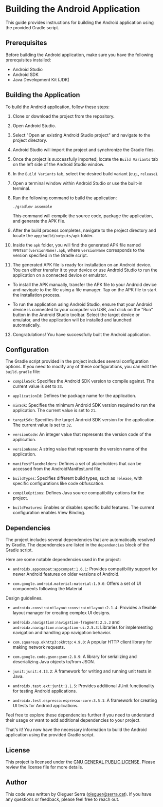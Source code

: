 # Building the Android Application

This guide provides instructions for building the Android application using the provided Gradle script.

## Prerequisites

Before building the Android application, make sure you have the following prerequisites installed:

- Android Studio
- Android SDK
- Java Development Kit (JDK)

## Building the Application

To build the Android application, follow these steps:

1. Clone or download the project from the repository.

2. Open Android Studio.

3. Select "Open an existing Android Studio project" and navigate to the project directory.

4. Android Studio will import the project and synchronize the Gradle files.

5. Once the project is successfully imported, locate the `Build Variants` tab on the left side of the Android Studio window.

6. In the `Build Variants` tab, select the desired build variant (e.g., `release`).

7. Open a terminal window within Android Studio or use the built-in terminal.

8. Run the following command to build the application:

   ```
   ./gradlew assemble
   ```

   This command will compile the source code, package the application, and generate the APK file.

9. After the build process completes, navigate to the project directory and locate the `app/build/outputs/apk` folder.

10. Inside the `apk` folder, you will find the generated APK file named `VPNTEST(versionName).apk`, where `versionName` corresponds to the version specified in the Gradle script.

11. The generated APK file is ready for installation on an Android device. You can either transfer it to your device or use Android Studio to run the application on a connected device or emulator.

   - To install the APK manually, transfer the APK file to your Android device and navigate to the file using a file manager. Tap on the APK file to start the installation process.

   - To run the application using Android Studio, ensure that your Android device is connected to your computer via USB, and click on the "Run" button in the Android Studio toolbar. Select the target device or emulator, and the application will be installed and launched automatically.

12. Congratulations! You have successfully built the Android application.

## Configuration

The Gradle script provided in the project includes several configuration options. If you need to modify any of these configurations, you can edit the `build.gradle` file:

- `compileSdk`: Specifies the Android SDK version to compile against. The current value is set to `33`.

- `applicationId`: Defines the package name for the application.

- `minSdk`: Specifies the minimum Android SDK version required to run the application. The current value is set to `21`.

- `targetSdk`: Specifies the target Android SDK version for the application. The current value is set to `32`.

- `versionCode`: An integer value that represents the version code of the application.

- `versionName`: A string value that represents the version name of the application.

- `manifestPlaceholders`: Defines a set of placeholders that can be accessed from the AndroidManifest.xml file.

- `buildTypes`: Specifies different build types, such as `release`, with specific configurations like code obfuscation.

- `compileOptions`: Defines Java source compatibility options for the project.

- `buildFeatures`: Enables or disables specific build features. The current configuration enables View Binding.

## Dependencies

The project includes several dependencies that are automatically resolved by Gradle. The dependencies are listed in the `dependencies` block of the Gradle script.

Here are some notable dependencies used in the project:

- `androidx.appcompat:appcompat:1.6.1`: Provides compatibility support for newer Android features on older versions of Android.

- `com.google.android.material:material:1.9.0`: Offers a set of UI components following the Material

 Design guidelines.

- `androidx.constraintlayout:constraintlayout:2.1.4`: Provides a flexible layout manager for creating complex UI designs.

- `androidx.navigation:navigation-fragment:2.5.3` and `androidx.navigation:navigation-ui:2.5.3`: Libraries for implementing navigation and handling app navigation behavior.

- `com.squareup.okhttp3:okhttp:4.9.0`: A popular HTTP client library for making network requests.

- `com.google.code.gson:gson:2.8.9`: A library for serializing and deserializing Java objects to/from JSON.

- `junit:junit:4.13.2`: A framework for writing and running unit tests in Java.

- `androidx.test.ext:junit:1.1.5`: Provides additional JUnit functionality for testing Android applications.

- `androidx.test.espresso:espresso-core:3.5.1`: A framework for creating UI tests for Android applications.

Feel free to explore these dependencies further if you need to understand their usage or want to add additional dependencies to your project.

That's it! You now have the necessary information to build the Android application using the provided Gradle script.

## License

This project is licensed under the [GNU GENERAL PUBLIC LICENSE](https://www.gnu.org/licenses/gpl-3.0.en.html). Please review the license file for more details.

## Author

This code was written by Oleguer Serra ([oleguer@serra.cat](mailto:oleguer@serra.cat)). If you have any questions or feedback, please feel free to reach out.

